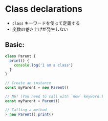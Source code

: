 # Class declarations

- `class` キーワードを使って定義する
- 変数の巻き上げが発生しない

## Basic:

```js
class Parent {
  print() {
    console.log('I am a class')
  }
}

// Create an instance
const myParent = new Parent()

// NG! (You need to call with `new` keyword.)
const myParent = Parent()

// Calling a method
> new Parent().print()
```
